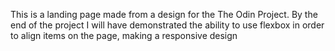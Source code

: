 This is a landing page made from a design for the The Odin Project.
By the end of the project I will have  demonstrated the ability to use flexbox in order to align items on the page, making a responsive design
